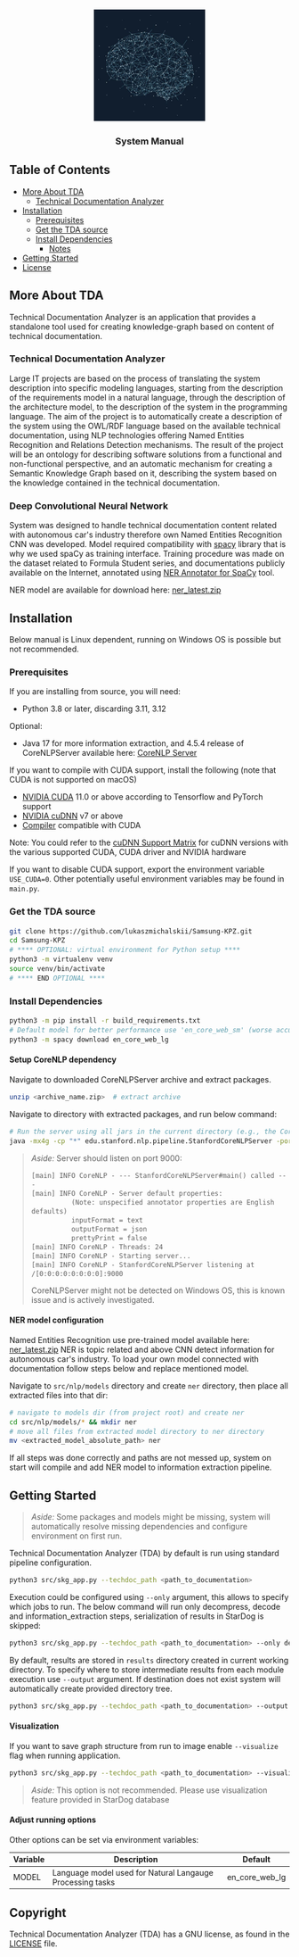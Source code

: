 <br />
<p align="center">
  <a href="https://github.com/lukaszmichalskii/Samsung-KPZ">
    <img src="docs/logo.png" alt="Logo" width="200" height="200">
  </a>
  <h3 align="center">System Manual</h3>
</p>


<!-- TABLE OF CONTENTS -->
## Table of Contents
- [More About TDA](#more-about-tda)
  - [Technical Documentation Analyzer](#technical-documentation-analyzer)
- [Installation](#installation)
  - [Prerequisites](#prerequisites)
  - [Get the TDA source](#get-the-tda-source)
  - [Install Dependencies](#install-dependencies)
    - [Notes](#install-cuda-pytorch)
- [Getting Started](#getting-started)
- [License](#license)


## More About TDA
Technical Documentation Analyzer is an application that provides a standalone tool used
for creating knowledge-graph based on content of technical documentation.

### Technical Documentation Analyzer
Large IT projects are based on the process of translating the system description into specific modeling
languages, starting from the description of the requirements model in a natural language, through the
description of the architecture model, to the description of the system in the programming language.
The aim of the project is to automatically create a description of the system using the OWL/RDF
language based on the available technical documentation, using NLP technologies offering Named
Entities Recognition and Relations Detection mechanisms. The result of the project will be an ontology
for describing software solutions from a functional and non-functional perspective, and an automatic
mechanism for creating a Semantic Knowledge Graph based on it, describing the system based on the
knowledge contained in the technical documentation.


### Deep Convolutional Neural Network

System was designed to handle technical documentation content related with autonomous car's industry 
therefore own Named Entities Recognition CNN was developed. Model required compatibility with [spacy](https://spacy.io/) library that is why we
used spaCy as training interface. Training procedure was made on the dataset related to Formula Student series, and
documentations publicly available on the Internet, annotated using [NER Annotator for SpaCy](https://github.com/tecoholic/ner-annotator) tool.

NER model are available for download here: [ner_latest.zip](https://drive.google.com/file/d/1hWuZuLUB3ZQTjpHtGNaGeznxM-X4fWJ4/view?usp=sharing)


## Installation

Below manual is Linux dependent, running on Windows OS is possible but not recommended.

### Prerequisites
If you are installing from source, you will need:
- Python 3.8 or later, discarding 3.11, 3.12

Optional:
- Java 17 for more information extraction, and 4.5.4 release of CoreNLPServer available
here: [CoreNLP Server](https://stanfordnlp.github.io/CoreNLP/index.html)

If you want to compile with CUDA support, install the following (note that CUDA is not supported on macOS)
- [NVIDIA CUDA](https://developer.nvidia.com/cuda-downloads) 11.0 or above according to Tensorflow and PyTorch support
- [NVIDIA cuDNN](https://developer.nvidia.com/cudnn) v7 or above
- [Compiler](https://gist.github.com/ax3l/9489132) compatible with CUDA

Note: You could refer to the [cuDNN Support Matrix](https://docs.nvidia.com/deeplearning/cudnn/pdf/cuDNN-Support-Matrix.pdf) for cuDNN versions with the various supported CUDA, CUDA driver and NVIDIA hardware

If you want to disable CUDA support, export the environment variable `USE_CUDA=0`.
Other potentially useful environment variables may be found in `main.py`.

### Get the TDA source
```bash
git clone https://github.com/lukaszmichalskii/Samsung-KPZ.git
cd Samsung-KPZ
# **** OPTIONAL: virtual environment for Python setup ****
python3 -m virtualenv venv
source venv/bin/activate
# **** END OPTIONAL ****
```

### Install Dependencies
```bash
python3 -m pip install -r build_requirements.txt
# Default model for better performance use 'en_core_web_sm' (worse accuracy).
python3 -m spacy download en_core_web_lg
```

#### Setup CoreNLP dependency
Navigate to downloaded CoreNLPServer archive and extract packages.
```bash
unzip <archive_name.zip>  # extract archive
```
Navigate to directory with extracted packages, and run below command:
```bash
# Run the server using all jars in the current directory (e.g., the CoreNLP home directory)
java -mx4g -cp "*" edu.stanford.nlp.pipeline.StanfordCoreNLPServer -port 9000 -timeout 15000
```

> _Aside:_  Server should listen on port 9000:
> ```plaintext
> [main] INFO CoreNLP - --- StanfordCoreNLPServer#main() called ---
> [main] INFO CoreNLP - Server default properties:
> 			(Note: unspecified annotator properties are English defaults)
> 			inputFormat = text
> 			outputFormat = json
> 			prettyPrint = false
> [main] INFO CoreNLP - Threads: 24
> [main] INFO CoreNLP - Starting server...
> [main] INFO CoreNLP - StanfordCoreNLPServer listening at /[0:0:0:0:0:0:0:0]:9000
> ```
> CoreNLPServer might not be detected on Windows OS, this is known issue and is actively investigated.


#### NER model configuration
Named Entities Recognition use pre-trained model available here: [ner_latest.zip](https://drive.google.com/file/d/1hWuZuLUB3ZQTjpHtGNaGeznxM-X4fWJ4/view?usp=sharing)
NER is topic related and above CNN detect information for autonomous car's industry. To load your own model
connected with documentation follow steps below and replace mentioned model.

Navigate to `src/nlp/models` directory and create `ner` directory, then place all extracted files into that dir:
```bash
# navigate to models dir (from project root) and create ner
cd src/nlp/models/* && mkdir ner
# move all files from extracted model directory to ner directory
mv <extracted_model_absolute_path> ner
```
If all steps was done correctly and paths are not messed up, system on start will compile
and add NER model to information extraction pipeline.





## Getting Started

> _Aside:_ Some packages and models might be missing, system will automatically resolve missing dependencies 
and configure environment on first run.


Technical Documentation Analyzer (TDA) by default is run using standard pipeline configuration.

```bash
python3 src/skg_app.py --techdoc_path <path_to_documentation>
```

Execution could be configured using `--only` argument, this allows to specify which jobs to run. The below command will run only decompress,
decode and information_extraction steps, serialization of results in StarDog is skipped:

```bash
python3 src/skg_app.py --techdoc_path <path_to_documentation> --only decompress decode information_extraction
```

By default, results are stored in `results` directory created in current working directory. To specify where
to store intermediate results from each module execution use `--output` argument. If destination does not 
exist system will automatically create provided directory tree.

```bash
python3 src/skg_app.py --techdoc_path <path_to_documentation> --output <path_to_output>
```

#### Visualization
If you want to save graph structure from run to image enable `--visualize` flag when running application.

```bash
python3 src/skg_app.py --techdoc_path <path_to_documentation> --visualize
```

> _Aside:_ This option is not recommended. Please use visualization feature provided in StarDog database
>


#### Adjust running options
Other options can be set via environment variables:

| Variable            | Description                                               | Default        |
|---------------------|-----------------------------------------------------------|----------------|
| MODEL               | Language model used for Natural Langauge Processing tasks | en_core_web_lg |


## Copyright
Technical Documentation Analyzer (TDA) has a GNU license, as found in the [LICENSE](https://github.com/lukaszmichalskii/Samsung-KPZ/blob/master/LICENSE) file.